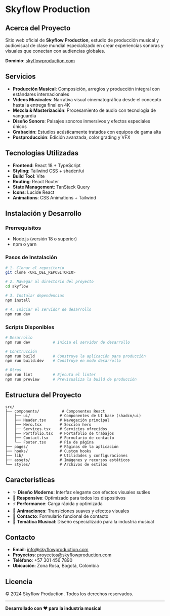 # Skyflow Production

## Acerca del Proyecto

Sitio web oficial de **Skyflow Production**, estudio de producción musical y audiovisual de clase mundial especializado en crear experiencias sonoras y visuales que conectan con audiencias globales.

**Dominio**: [skyflowproduction.com](https://skyflowproduction.com)

## Servicios

- **Producción Musical**: Composición, arreglos y producción integral con estándares internacionales
- **Videos Musicales**: Narrativa visual cinematográfica desde el concepto hasta la entrega final en 4K
- **Mezcla & Masterización**: Procesamiento de audio con tecnología de vanguardia
- **Diseño Sonoro**: Paisajes sonoros inmersivos y efectos especiales únicos
- **Grabación**: Estudios acústicamente tratados con equipos de gama alta
- **Postproducción**: Edición avanzada, color grading y VFX

## Tecnologías Utilizadas

- **Frontend**: React 18 + TypeScript
- **Styling**: Tailwind CSS + shadcn/ui
- **Build Tool**: Vite
- **Routing**: React Router
- **State Management**: TanStack Query
- **Icons**: Lucide React
- **Animations**: CSS Animations + Tailwind

## Instalación y Desarrollo

### Prerrequisitos

- Node.js (versión 18 o superior)
- npm o yarn

### Pasos de Instalación

```bash
# 1. Clonar el repositorio
git clone <URL_DEL_REPOSITORIO>

# 2. Navegar al directorio del proyecto
cd skyflow

# 3. Instalar dependencias
npm install

# 4. Iniciar el servidor de desarrollo
npm run dev
```

### Scripts Disponibles

```bash
# Desarrollo
npm run dev          # Inicia el servidor de desarrollo

# Construcción
npm run build        # Construye la aplicación para producción
npm run build:dev    # Construye en modo desarrollo

# Otros
npm run lint         # Ejecuta el linter
npm run preview      # Previsualiza la build de producción
```

## Estructura del Proyecto

```
src/
├── components/          # Componentes React
│   ├── ui/             # Componentes de UI base (shadcn/ui)
│   ├── Header.tsx      # Navegación principal
│   ├── Hero.tsx        # Sección hero
│   ├── Services.tsx    # Servicios ofrecidos
│   ├── Portfolio.tsx   # Portafolio de trabajos
│   ├── Contact.tsx     # Formulario de contacto
│   └── Footer.tsx      # Pie de página
├── pages/              # Páginas de la aplicación
├── hooks/              # Custom hooks
├── lib/                # Utilidades y configuraciones
├── assets/             # Imágenes y recursos estáticos
└── styles/             # Archivos de estilos
```

## Características

- ✨ **Diseño Moderno**: Interfaz elegante con efectos visuales sutiles
- 📱 **Responsive**: Optimizado para todos los dispositivos
- ⚡ **Performance**: Carga rápida y optimizada
- 🎨 **Animaciones**: Transiciones suaves y efectos visuales
- 📧 **Contacto**: Formulario funcional de contacto
- 🎵 **Temática Musical**: Diseño especializado para la industria musical

## Contacto

- **Email**: info@skyflowproduction.com
- **Proyectos**: proyectos@skyflowproduction.com
- **Teléfono**: +57 301 456 7890
- **Ubicación**: Zona Rosa, Bogotá, Colombia

## Licencia

© 2024 Skyflow Production. Todos los derechos reservados.

---

**Desarrollado con ❤️ para la industria musical**
